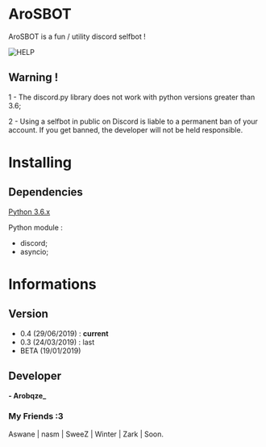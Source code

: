 # AroSBOT

  AroSBOT is a fun / utility discord selfbot !
  
  ![HELP](https://image.noelshack.com/fichiers/2019/26/6/1561830921-capture.png)
  
## Warning !

  1 - The discord.py library does not work with python versions greater than 3.6;
  
  2 - Using a selfbot in public on Discord is liable to a permanent ban of your account. If you get banned, the developer will
  not be held responsible.

# Installing

  ## Dependencies

   [Python 3.6.x](https://www.python.org/downloads/release/python-360/)

   Python module :
   - discord;
   - asyncio;

# Informations

  ## Version
  
   - 0.4 (29/06/2019) : **current**
   - 0.3 (24/03/2019) : last
   - BETA (19/01/2019)

  ## Developer

   **- Arobqze_**

  ### My Friends :3
  
   Aswane | nasm | SweeZ | Winter | Zark | Soon.
